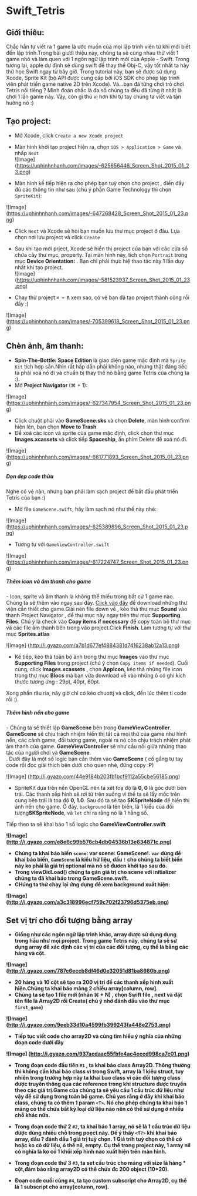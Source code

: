 Swift_Tetris
================

## Giới thiêu:
Chắc hẳn tự viết ra 1 game là ước muốn của mọi lập trình viên từ khi mới biết đến lập trình.Trong bài giưới thiệu này, chúng ta sẽ cùng nhau thử viết 1 game nhỏ và làm quen với 1 ngôn ngữ lập trình mới của Apple - Swift. Trong tương lai, apple dự định sẽ dùng swift để thay thế Obj-C, vậy tốt nhất ta hãy thử học Swift ngay từ bây giờ. Trong tutorial này, bạn sẽ được sử dụng Xcode, Sprite Kit (bộ API được cung cấp bởi iOS SDK cho phép lập trinh viên phát triển game native 2D trên Xcode). Và...bạn đã từng chơi trò chơi Tetris nổi tiếng ? Mình đoán chắc là đa số chúng ta đều đã từng ít nhất là chơi 1 lần game này. Vậy, còn gì thú vị hơn khi tự tay chúng ta viết và tận hưởng nó :)

## Tạo project:
- Mở Xcode, click `Create a new Xcode project` <br />
- Màn hình khởi tạo project hiện ra, chọn `iOS > Application > Game` và nhấp `Next`<br />
![Image]
(https://uphinhnhanh.com/images/-625656446_Screen_Shot_2015_01_23.png)

- Màn hình kế tiếp hiện ra cho phép bạn tuỳ chọn cho project , điền đầy đủ các thông tin như sau (chú ý phần Game Technology thì chọn `SpriteKit`):<br />

![Image]
(https://uphinhnhanh.com/images/-647268428_Screen_Shot_2015_01_23.png)
- Click `Next` và Xcode sẽ hỏi bạn muốn lưu thư mục project ở đâu. Lựa chọn nơi lưu project và click `Create` <br />
- Sau khi tạo mới prject, Xcode sẽ hiển thị project của bạn với các cửa sổ chứa cây thư mục, property. Tại màn hình này, tích chọn `Portrait` trong mục <b>Device Orientation:</b> . Bạn chỉ phải thực hiệ thao tác này 1 lần duy nhất khi tạo project.<br />
![Image]
(https://uphinhnhanh.com/images/-581523937_Screen_Shot_2015_01_23.png)

- Chạy thử project `⌘ + R` xem sao, có vẻ bạn đã tạo project thành công rồi đấy :) <br />

![Image]
(https://uphinhnhanh.com/images/-705399618_Screen_Shot_2015_01_23.png)


## Chèn ảnh, âm thanh:
- <b>Spin-The-Bottle: Space Edition </b> là giao diện game mặc định mà `Sprite Kit` tích hợp sẵn.Nhìn rất hấp dẫn phải không nào, nhưng thật đáng tiếc ta phải xoá nó đi và chuẩn bị thay thế nó bằng game Tetris của chúng ta :).<br />
- Mở <b> Project Navigator </b> (⌘ + 1):

![Image]
(https://uphinhnhanh.com/images/-627347954_Screen_Shot_2015_01_23.png)

- Click chuột phải vào <b>GameScene.sks</b> và chọn <b>Delete</b>, màn hình confirm hiện lên, bạn chọn <b>Move to Trash </b><br />
- Để xoá các icon và sprite của game mặc định, click chọn thư mục <b>Images.xcassets</b> và click tiếp <b>Spaceship</b>, ấn phím Delete để xoá nó đi.<br />

![Image]
(https://uphinhnhanh.com/images/-661771893_Screen_Shot_2015_01_23.png)

<h5> Dọn dẹp code thừa </h5>
Nghe có vẻ nản, nhưng bạn phải làm sạch project để bắt đầu phát triển Tetris của bạn :)

- Mở file `GameScene.swift`, hãy làm sạch nó như thế này nhé:<br />

![Image]
(https://uphinhnhanh.com/images/-625389896_Screen_Shot_2015_01_23.png)

- Tương tự với `GameViewController.swift` <br />

![Image]
 (https://uphinhnhanh.com/images/-617224747_Screen_Shot_2015_01_23.png)

<h5>Thêm icon và âm thanh cho game </h5>
- Icon, sprite và âm thanh là không thể thiếu trong bất cứ 1 game nào. Chúng ta sẽ thêm vào ngay sau đây. <a href="http://bloc-books.s3.amazonaws.com/swiftris/swiftris-assets.zip">Click vào đây</a> để download những thư viện cần thiết cho game.Giải nén file down về , kéo thả thư mục <b>Sound</b> vào thanh Project Navigator , để thư mục này ngay trên thư mục <b>Supporting Files</b>. Chú ý là check vào <b>Copy items if necessary</b> để copy toàn bộ thư mục và các file âm thanh bên trong vào project.Click <b>Finish</b>. Làm tương tự với thư mục <b>Sprites.atlas</b><br />

![Image]
(http://i.gyazo.com/a7b1d677ef4884381d7416238ab12a13.png)

- Kế tiếp, kéo thả toàn bộ ảnh trong thư mục <b>Images</b> vào thư mục <b>Supporting Files</b> trong project (chú ý chọn `Copy items if needed`). Cuối cùng, click <b>Images.xcassets</b> , chọn <b>AppIcon</b>, kéo thả những file icon trong thư mục <b>Blocs</b> mà bạn vừa download về vào những ô có ghi kích thước tương ứng : 29pt, 40pt, 60pt. <br />

Xong phần râu ria, nãy giờ chỉ có kéo chuottj và click, đến lúc thêm tí code rồi :). <br />

<h5>Thêm hình nền cho game</h5>
- Chúng ta sẽ thiết lập <b>GameScene</b> bên trong <b>GameViewController</b>. <b>GameScene</b> sẽ chịu trách nhiệm hiển thị tất cả mọi thứ của game như hình nền, các cảnh game, đối tượng game, ngoài ra nó còn chịu trách nhiệm phát âm thanh của game. <b>GameViewController</b> sẽ như cầu nối giữa những thao tác của người chơi và <b>GameScene</b>.<br />. Dưới đây là một số logic bạn cần thêm vào <b>GameScene</b> ( cố gắng tự tay code rồi đọc giải thích bên dưới cho quen nhé, đừng copy :P) <br />

![Image]
(http://i.gyazo.com/44e9184b203fb1bcf9112a55cbe56185.png)

- SpriteKit dựa trên nền OpenGL nên ta xét toạ độ là <b>0, 0</b> là góc dưới bên trái. Các thanh xếp hình sẽ rơi từ trên xuống vì thế ta sẽ lấy mốc trên cùng bên trái là toạ độ <b>0, 1.0</b>. Sau đó ta sẽ tạo <b>SKSpriteNode</b> để hiển thị ảnh nền cho game. Ở đây, `background` là tên biến, là 1 kiểu của đối tượng<b>SKSpriteNode</b>, và `let` chỉ ra rằng nó là 1 hằng số. <br />

Tiếp theo ta sẽ khai báo 1 số logic cho <b>GameViewController.swift<b/><br />

![Image]
(http://i.gyazo.com/e8e6c99b576cb4db04536b13e634871c.png)

- Chúng ta khai báo biến `scene`: <b>var scene: GameScene!</b>. `var` dùng để khai báo biến, `GameScene` là kiểu hữ liệu, dấu `!` cho chúng ta biết biến này ko phải là giá trị optional mà nó sẽ đươcn khởi tạo sau đó.<br />
- Trong <b>viewDidLoad()</b> chúng ta gán giá trị cho <b>scene</b> với initializer chúng ta đã khai báo trong <b>GameScene.swift</b>.<br />
- CHúng ta thử chạy lại ứng dụng để xem background xuất hiện:<br />

![Image]
(http://i.gyazo.com/a3c318996ecf759c702f23796d5375eb.png)

## Set vị trí cho đối tượng bằng array

- Giống như các ngôn ngữ lập trình khác, array được sử dụng dụng trong hầu như mọi project. Trong game Tetris này, chúng ta sẽ sử dụng array để xác định các vị trí của các đối tượng, cụ thể là bằng các hàng và cột.<br />

![Image]
(http://i.gyazo.com/787c6eccb8df46d0e32051d81ba8660b.png)

- 20 hàng và 10 cột sẽ tạo ra 200 vị trí để các thanh xếp hình xuất hiện.Chúng ta khai báo mảng 2 chiều <b>array[column, row]</b>.<br />
- Chúng ta sẽ tạo 1 file mới (nhấn <b> ⌘ + N) </b>, chọn Swift file , <b>next</b> và đặt tên file là Array2D rồi <b>Create</b>( chú ý nhớ đánh dấu vào thư mục `first_game`)<br />

![Image]
(http://i.gyazo.com/9eeb33d10a4599fb399243fa448e2753.png)

- Tiếp tục viết code cho array2D và cùng tìm hiểu ý nghĩa của những đoạn code dưới đây<br />

![Image]
(http://i.gyazo.com/937acdaac55fbfe4ac4eccd998ca7c01.png)

- Trong đoạn code đầu tiên `#1` , ta khai báo class <b>Array2D</b>. Thông thường thì không cần khai báo class vì trong Swift, array là 1 kiểu <b>struct</b>, tuy nhiên trong trường hợp này ta khai bao class vì các đối tượng class được truyền thông qua các <b>reference</b> trong khi structure được truyền theo các giá trị.Game của chúng ta sẽ yêu cầu 1 cấu trúc dữ liệu như vậy để sử dụng trong toàn bộ game. Chú yas rằng ở đây khi khai báo class, chúng ta có thêm 1 param `<T>`. Nó cho phép chúng ta khai báo 1 mảng có thể chứa bất kỳ loại dữ liệu nào nên có thể sử dụng ở nhiều chỗ khác nữa.<br />

- Trong đoạn code thứ 2 `#2`, ta khai báo 1 array, nó sẽ là 1 cấu trúc dữ liệu được dùng nhiều chỗ trong poẹct này. Để ý thấy `<T?>` khi khai báo array, dấu <b>?</b> đánh dấu 1 giá trị tuỳ chọn. 1 Giá trih tuỳ chọn có thể có hoặc ko có dữ liệu, ó thể nil, empty. Cụ thể trong project này, 1 array nil có nghĩa là ko có 1 khối xếp hình nào xuất hiện trên màn hình.<br />

- Trong đoạn code thứ 3 `#3`, ta set cấu trúc cho mảng với size là hàng * cột,đảm bảo rằng <b>array2D</b> có thể chứa đc 200 object (10*20).<br />

- Đoạn code cuối cùng `#4`, ta tạo custom subscript cho <b>Array2D</b>, cụ thể là 1 subscript cho array[column, row].  
